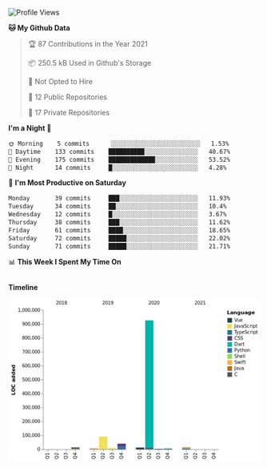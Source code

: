 <!--START_SECTION:waka-->
![Profile Views](http://img.shields.io/badge/Profile%20Views-27-blue)

**🐱 My Github Data** 

> 🏆 87 Contributions in the Year 2021
 > 
> 📦 250.5 kB Used in Github's Storage 
 > 
> 🚫 Not Opted to Hire
 > 
> 📜 12 Public Repositories 
 > 
> 🔑 17 Private Repositories  
 > 
**I'm a Night 🦉** 

```text
🌞 Morning    5 commits      ░░░░░░░░░░░░░░░░░░░░░░░░░   1.53% 
🌆 Daytime    133 commits    ██████████░░░░░░░░░░░░░░░   40.67% 
🌃 Evening    175 commits    █████████████░░░░░░░░░░░░   53.52% 
🌙 Night      14 commits     █░░░░░░░░░░░░░░░░░░░░░░░░   4.28%

```
📅 **I'm Most Productive on Saturday** 

```text
Monday       39 commits     ███░░░░░░░░░░░░░░░░░░░░░░   11.93% 
Tuesday      34 commits     ██░░░░░░░░░░░░░░░░░░░░░░░   10.4% 
Wednesday    12 commits     █░░░░░░░░░░░░░░░░░░░░░░░░   3.67% 
Thursday     38 commits     ███░░░░░░░░░░░░░░░░░░░░░░   11.62% 
Friday       61 commits     ████░░░░░░░░░░░░░░░░░░░░░   18.65% 
Saturday     72 commits     █████░░░░░░░░░░░░░░░░░░░░   22.02% 
Sunday       71 commits     █████░░░░░░░░░░░░░░░░░░░░   21.71%

```


📊 **This Week I Spent My Time On** 

```text
```

**Timeline**

![Chart not found](https://raw.githubusercontent.com/johann-lr/johann-lr/master/charts/bar_graph.png) 


<!--END_SECTION:waka-->
